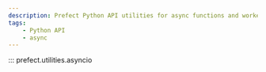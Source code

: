 ```yaml
---
description: Prefect Python API utilities for async functions and workers.
tags:
    - Python API
    - async
---
```


::: prefect.utilities.asyncio
